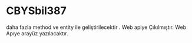 # CBYSbil387


daha fazla method ve entity ile geliştirilecektir .
Web apiye Çıkılmıştır. Web Apıye arayüz yazılacaktır.
